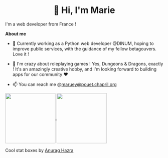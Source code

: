 <h1 align="center">👋 Hi, I'm Marie</h1>

I'm a web developer from France ! 

**About me**

- 💼 Currently working as a Python web developer @DINUM, hoping to improve public services, with the guidance of my fellow betagouvers. Love it !

- 🎲 I'm crazy about roleplaying games ! Yes, Dungeons & Dragons, exactly ! It's an amazingly creative hobby, and I'm looking forward to building apps for our community ♥️

- 📫 You can reach me @maruey@pouet.chapril.org

<a href="https://github.com/anuraghazra/github-readme-stats">
  <img height='160' align="center" src="https://github-readme-stats.vercel.app/api?username=mjeammet&show_icons=true&theme=gruvbox&count_private=true" />
</a>
<a href="https://github.com/anuraghazra/github-readme-stats">
  <img height='160' align="center" src="https://github-readme-stats.vercel.app/api/top-langs/?username=mjeammet&layout=compact&langs_count=6&theme=gruvbox" />
</a>

Cool stat boxes by [Anurag Hazra](https://github.com/anuraghazra/github-readme-stats)

<!---
mjeammet/mjeammet is a ✨ special ✨ repository because its `README.md` (this file) appears on your GitHub profile.
You can click the Preview link to take a look at your changes.
--->
